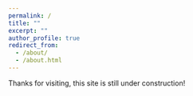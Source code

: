 ```yaml
---
permalink: /
title: ""
excerpt: ""
author_profile: true
redirect_from: 
  - /about/
  - /about.html
---
```


Thanks for visiting, this site is still under construction!
